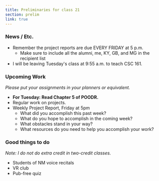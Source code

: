 ```yaml
---
title: Preliminaries for class 21
section: prelim
link: true
---
```

### News / Etc.

* Remember the project reports are due EVERY FRIDAY at 5 p.m.
    * Make sure to include all the alumni, me, KY, GB, and MG 
    in the recipient list
* I will be leaving Tuesday's class at 9:55 a.m. to teach CSC 161.

### Upcoming Work

_Please put your assignments in your planners or equivalent._

* **For Tuesday: Read Chapter 5 of POODR.**
* Regular work on projects.
* Weekly Project Report, Friday at 5pm
    * What did you accomplish this past week?
    * What do you hope to accomplish in the coming week?
    * What obstacles stand in your way?
    * What resources do you need to help you accomplish your work?

### Good things to do

_Note: I do not do extra credit in two-credit classes._

* Students of NM voice recitals
* VR club
* Pub-free quiz
